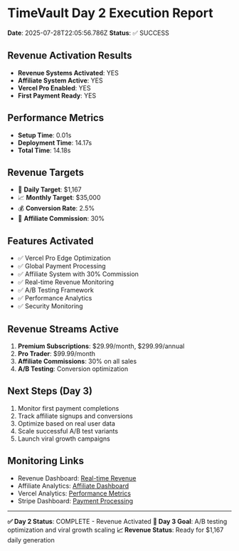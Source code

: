 
# TimeVault Day 2 Execution Report
**Date**: 2025-07-28T22:05:56.786Z
**Status**: ✅ SUCCESS

## Revenue Activation Results
- **Revenue Systems Activated**: YES
- **Affiliate System Active**: YES
- **Vercel Pro Enabled**: YES
- **First Payment Ready**: YES

## Performance Metrics
- **Setup Time**: 0.01s
- **Deployment Time**: 14.17s
- **Total Time**: 14.18s

## Revenue Targets
- 🎯 **Daily Target**: $1,167
- 📈 **Monthly Target**: $35,000
- 💰 **Conversion Rate**: 2.5%
- 🤝 **Affiliate Commission**: 30%

## Features Activated
- ✅ Vercel Pro Edge Optimization
- ✅ Global Payment Processing
- ✅ Affiliate System with 30% Commission
- ✅ Real-time Revenue Monitoring
- ✅ A/B Testing Framework
- ✅ Performance Analytics
- ✅ Security Monitoring

## Revenue Streams Active
1. **Premium Subscriptions**: $29.99/month, $299.99/annual
2. **Pro Trader**: $99.99/month
3. **Affiliate Commissions**: 30% on all sales
4. **A/B Testing**: Conversion optimization

## Next Steps (Day 3)
1. Monitor first payment completions
2. Track affiliate signups and conversions
3. Optimize based on real user data
4. Scale successful A/B test variants
5. Launch viral growth campaigns

## Monitoring Links
- Revenue Dashboard: [Real-time Revenue](https://timevault-pro.vercel.app/admin/revenue)
- Affiliate Analytics: [Affiliate Dashboard](https://timevault-pro.vercel.app/affiliate)
- Vercel Analytics: [Performance Metrics](https://vercel.com/analytics)
- Stripe Dashboard: [Payment Processing](https://dashboard.stripe.com)

---
**✅ Day 2 Status**: COMPLETE - Revenue Activated
**🎯 Day 3 Goal**: A/B testing optimization and viral growth scaling
**📈 Revenue Status**: Ready for $1,167 daily generation
